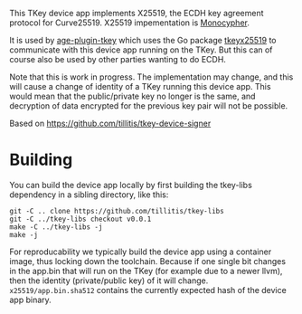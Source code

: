 
This TKey device app implements X25519, the ECDH key agreement
protocol for Curve25519. X25519 impementation is
[Monocypher](https://monocypher.org/manual/x25519).

It is used by
[age-plugin-tkey](https://github.com/quite/age-plugin-tkey) which uses
the Go package [tkeyx25519](https://github.com/quite/tkeyx255190) to
communicate with this device app running on the TKey. But this can of
course also be used by other parties wanting to do ECDH.

Note that this is work in progress. The implementation may change, and
this will cause a change of identity of a TKey running this device
app. This would mean that the public/private key no longer is the
same, and decryption of data encrypted for the previous key pair will
not be possible.

Based on https://github.com/tillitis/tkey-device-signer

# Building

You can build the device app locally by first building the tkey-libs
dependency in a sibling directory, like this:

```
git -C .. clone https://github.com/tillitis/tkey-libs
git -C ../tkey-libs checkout v0.0.1
make -C ../tkey-libs -j
make -j
```

For reproducability we typically build the device app using a
container image, thus locking down the toolchain. Because if one
single bit changes in the app.bin that will run on the TKey (for
example due to a newer llvm), then the identity (private/public key)
of it will change. `x25519/app.bin.sha512` contains the currently
expected hash of the device app binary.
